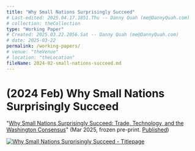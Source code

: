 ```yaml
---
title: "Why Small Nations Surprisingly Succeed"
# Last-edited: 2025.04.17.1851.Thu -- Danny Quah (me@DannyQuah.com)
# collection: theCollection
type: "Working Paper"
# Created: 2025.03.22.2056.Sat -- Danny Quah (me@DannyQuah.com)
# date: 2025-03-22
permalink: /working-papers/
# venue: "theVenue"
# location: "theLocation"
fileName: 2024-02-small-nations-succeed.md
---
```

# (2024 Feb) Why Small Nations Surprisingly Succeed  
"<a href="https://dannyquah.github.io/Storage/2024.02-Danny.Quah-Small-Nations-Success.pdf">Why Small Nations Surprisingly Succeed:  Trade, Technology, and the Washington Consensus</a>" (Mar 2025, frozen pre-print. [Published](https://DannyQuah.github.io/publications/2025-03-Danny.Quah-Small-Poor-Trade-Technology-TLC))  

[<img src="https://DannyQuah.github.io/Storage/2024.02-Danny.Quah-Small-Nations-Success-titlepage.png" alt = "Why Small Nations Surprisingly Succeed - Titlepage"/>](https://dannyquah.github.io/Storage/2024.02-Danny.Quah-Small-Nations-Success.pdf)

<!---
   Invisible section // 2024-02-small-nations-succeed.md
-->

